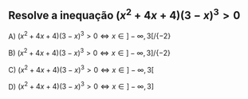 
## Resolve a inequação $(x^{2}+4x+4)(3-x)^{3} > 0$ 

A) $(x^{2}+4x+4)(3-x)^{3} > 0 \iff x\in ]-\infty, 3 [ /\{ -2 \}$ 

B) $(x^{2}+4x+4)(3-x)^{3} > 0 \iff x\in ]-\infty, 3 ] /\{ -2 \}$

C) $(x^{2}+4x+4)(3-x)^{3} > 0 \iff x\in ]-\infty, 3 [$

D) $(x^{2}+4x+4)(3-x)^{3} > 0 \iff x\in ]-\infty, 3 ]$

